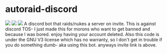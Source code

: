 # autoraid-discord
<img src='https://img.shields.io/badge/build-passing-informational?style=flat-square&logo=github'/> <img src = 'https://img.shields.io/badge/license-GNU%20v3-critical?style=flat-square&logo=gnuprivacyguard&logoColor=white'/> <img src='https://img.shields.io/badge/invite-here-5865F2?style=flat-square&logo=discord'/>
A discord bot that raids/nukes a server on invite.
This is against discord TOS- I just made this for morons who want to get banned and because I was bored. enjoy having your account deleted.
Also this code is under the GNU V3 license which has no warranty, so I don't get in trouble if you do something dumb- aka using this bot. anyways invite link is above.
